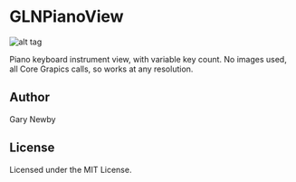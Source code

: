 GLNPianoView
============
![alt tag](https://github.com/garynewby/GLNPianoView/raw/master/screen.png)

Piano keyboard instrument view, with variable key count.
No images used, all Core Grapics calls, so works at any resolution.

## Author

Gary Newby

## License

Licensed under the MIT License.

